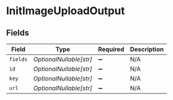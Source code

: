# InitImageUploadOutput


## Fields

| Field                   | Type                    | Required                | Description             |
| ----------------------- | ----------------------- | ----------------------- | ----------------------- |
| `fields`                | *OptionalNullable[str]* | :heavy_minus_sign:      | N/A                     |
| `id`                    | *OptionalNullable[str]* | :heavy_minus_sign:      | N/A                     |
| `key`                   | *OptionalNullable[str]* | :heavy_minus_sign:      | N/A                     |
| `url`                   | *OptionalNullable[str]* | :heavy_minus_sign:      | N/A                     |
